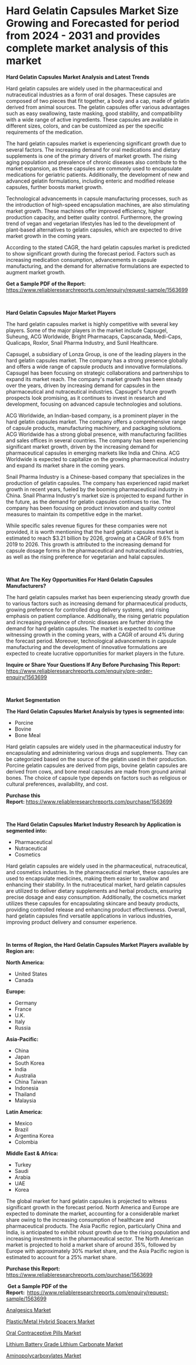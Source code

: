 <p><h1>Hard Gelatin Capsules Market Size Growing and Forecasted for period from 2024 - 2031 and provides complete market analysis of this market</h1></p><p><strong>Hard Gelatin Capsules Market Analysis and Latest Trends</strong></p>
<p><p>Hard gelatin capsules are widely used in the pharmaceutical and nutraceutical industries as a form of oral dosages. These capsules are composed of two pieces that fit together, a body and a cap, made of gelatin derived from animal sources. The gelatin capsules offer various advantages such as easy swallowing, taste masking, good stability, and compatibility with a wide range of active ingredients. These capsules are available in different sizes, colors, and can be customized as per the specific requirements of the medication.</p><p>The hard gelatin capsules market is experiencing significant growth due to several factors. The increasing demand for oral medications and dietary supplements is one of the primary drivers of market growth. The rising aging population and prevalence of chronic diseases also contribute to the market expansion, as these capsules are commonly used to encapsulate medications for geriatric patients. Additionally, the development of new and advanced gelatin formulations, including enteric and modified release capsules, further boosts market growth.</p><p>Technological advancements in capsule manufacturing processes, such as the introduction of high-speed encapsulation machines, are also stimulating market growth. These machines offer improved efficiency, higher production capacity, and better quality control. Furthermore, the growing trend of vegan and vegetarian lifestyles has led to the development of plant-based alternatives to gelatin capsules, which are expected to drive market growth in the coming years.</p><p>According to the stated CAGR, the hard gelatin capsules market is predicted to show significant growth during the forecast period. Factors such as increasing medication consumption, advancements in capsule manufacturing, and the demand for alternative formulations are expected to augment market growth.</p></p>
<p><strong>Get a Sample PDF of the Report:&nbsp;</strong> <a href="https://www.reliableresearchreports.com/enquiry/request-sample/1563699">https://www.reliableresearchreports.com/enquiry/request-sample/1563699</a></p>
<p>&nbsp;</p>
<p><strong>Hard Gelatin Capsules Major Market Players</strong></p>
<p><p>The hard gelatin capsules market is highly competitive with several key players. Some of the major players in the market include Capsugel, Suheung, ACG Worldwide, Bright Pharmacaps, Capscanada, Medi-Caps, Qualicaps, Roxlor, Snail Pharma Industry, and Sunil Healthcare.</p><p>Capsugel, a subsidiary of Lonza Group, is one of the leading players in the hard gelatin capsules market. The company has a strong presence globally and offers a wide range of capsule products and innovative formulations. Capsugel has been focusing on strategic collaborations and partnerships to expand its market reach. The company's market growth has been steady over the years, driven by increasing demand for capsules in the pharmaceutical and nutraceutical industries. Capsugel's future growth prospects look promising, as it continues to invest in research and development, focusing on advanced capsule technologies and solutions.</p><p>ACG Worldwide, an Indian-based company, is a prominent player in the hard gelatin capsules market. The company offers a comprehensive range of capsule products, manufacturing machinery, and packaging solutions. ACG Worldwide has a strong global presence, with manufacturing facilities and sales offices in several countries. The company has been experiencing significant market growth, driven by the increasing demand for pharmaceutical capsules in emerging markets like India and China. ACG Worldwide is expected to capitalize on the growing pharmaceutical industry and expand its market share in the coming years.</p><p>Snail Pharma Industry is a Chinese-based company that specializes in the production of gelatin capsules. The company has experienced rapid market growth in recent years, fueled by the booming pharmaceutical industry in China. Snail Pharma Industry's market size is projected to expand further in the future, as the demand for gelatin capsules continues to rise. The company has been focusing on product innovation and quality control measures to maintain its competitive edge in the market.</p><p>While specific sales revenue figures for these companies were not provided, it is worth mentioning that the hard gelatin capsules market is estimated to reach $3.21 billion by 2026, growing at a CAGR of 9.6% from 2019 to 2026. This growth is attributed to the increasing demand for capsule dosage forms in the pharmaceutical and nutraceutical industries, as well as the rising preference for vegetarian and halal capsules.</p></p>
<p>&nbsp;</p>
<p><strong>What Are The Key Opportunities For Hard Gelatin Capsules Manufacturers?</strong></p>
<p><p>The hard gelatin capsules market has been experiencing steady growth due to various factors such as increasing demand for pharmaceutical products, growing preference for controlled drug delivery systems, and rising emphasis on patient compliance. Additionally, the rising geriatric population and increasing prevalence of chronic diseases are further driving the demand for hard gelatin capsules. The market is expected to continue witnessing growth in the coming years, with a CAGR of around 4% during the forecast period. Moreover, technological advancements in capsule manufacturing and the development of innovative formulations are expected to create lucrative opportunities for market players in the future.</p></p>
<p><strong>Inquire or Share Your Questions If Any Before Purchasing This Report:</strong> <a href="https://www.reliableresearchreports.com/enquiry/pre-order-enquiry/1563699">https://www.reliableresearchreports.com/enquiry/pre-order-enquiry/1563699</a></p>
<p>&nbsp;</p>
<p><strong>Market Segmentation</strong></p>
<p><strong>The Hard Gelatin Capsules Market Analysis by types is segmented into:</strong></p>
<p><ul><li>Porcine</li><li>Bovine</li><li>Bone Meal</li></ul></p>
<p><p>Hard gelatin capsules are widely used in the pharmaceutical industry for encapsulating and administering various drugs and supplements. They can be categorized based on the source of the gelatin used in their production. Porcine gelatin capsules are derived from pigs, bovine gelatin capsules are derived from cows, and bone meal capsules are made from ground animal bones. The choice of capsule type depends on factors such as religious or cultural preferences, availability, and cost.</p></p>
<p><strong>Purchase this Report:&nbsp;</strong><a href="https://www.reliableresearchreports.com/purchase/1563699">https://www.reliableresearchreports.com/purchase/1563699</a></p>
<p>&nbsp;</p>
<p><strong>The Hard Gelatin Capsules Market Industry Research by Application is segmented into:</strong></p>
<p><ul><li>Pharmaceutical</li><li>Nutraceutical</li><li>Cosmetics</li></ul></p>
<p><p>Hard gelatin capsules are widely used in the pharmaceutical, nutraceutical, and cosmetics industries. In the pharmaceutical market, these capsules are used to encapsulate medicines, making them easier to swallow and enhancing their stability. In the nutraceutical market, hard gelatin capsules are utilized to deliver dietary supplements and herbal products, ensuring precise dosage and easy consumption. Additionally, the cosmetics market utilizes these capsules for encapsulating skincare and beauty products, providing controlled release and enhancing product effectiveness. Overall, hard gelatin capsules find versatile applications in various industries, improving product delivery and consumer experience.</p></p>
<p>&nbsp;</p>
<p><strong>In terms of Region, the Hard Gelatin Capsules Market Players available by Region are:</strong></p>
<p>
    <p> <strong> North America: </strong>
        <ul>
            <li>United States</li>
            <li>Canada</li>
        </ul>
        </p> 
    <p> <strong> Europe: </strong>
        <ul>
            <li>Germany</li>
            <li>France</li>
            <li>U.K.</li>
            <li>Italy</li>
            <li>Russia</li>
        </ul>
        </p> 
    <p> <strong> Asia-Pacific: </strong>
        <ul>
            <li>China</li>
            <li>Japan</li>
            <li>South Korea</li>
            <li>India</li>
            <li>Australia</li>
            <li>China Taiwan</li>
            <li>Indonesia</li>
            <li>Thailand</li>
            <li>Malaysia</li>
        </ul>
        </p> 
    <p> <strong> Latin America: </strong>
        <ul>
            <li>Mexico</li>
            <li>Brazil</li>
            <li>Argentina Korea</li>
            <li>Colombia</li>
        </ul>
        </p> 
    <p> <strong> Middle East & Africa: </strong>
        <ul>
            <li>Turkey</li>
            <li>Saudi</li>
            <li>Arabia</li>
            <li>UAE</li>
            <li>Korea</li>
        </ul>
    </p>
    </p>
<p><p>The global market for hard gelatin capsules is projected to witness significant growth in the forecast period. North America and Europe are expected to dominate the market, accounting for a considerable market share owing to the increasing consumption of healthcare and pharmaceutical products. The Asia Pacific region, particularly China and India, is anticipated to exhibit robust growth due to the rising population and increasing investments in the pharmaceutical sector. The North American market is projected to hold a market share of around 35%, followed by Europe with approximately 30% market share, and the Asia Pacific region is estimated to account for a 25% market share.</p></p>
<p><strong>Purchase this Report: </strong><a href="https://www.reliableresearchreports.com/purchase/1563699">https://www.reliableresearchreports.com/purchase/1563699</a></p>
<p>&nbsp;<strong>Get a Sample PDF of the Report:&nbsp;&nbsp;</strong><a href="https://www.reliableresearchreports.com/enquiry/request-sample/1563699">https://www.reliableresearchreports.com/enquiry/request-sample/1563699</a></p>
<p><strong></strong></p>
<p><p><a href="https://github.com/sofyaavrova/Market-Research-Report-List-2/blob/main/analgesics-market.md">Analgesics Market</a></p><p><a href="https://medium.com/@malcomw102036/plastic-metal-hybrid-spacers-market-outlook-industry-overview-and-forecast-2024-to-2031-5e37c610bdbe">Plastic/Metal Hybrid Spacers Market</a></p><p><a href="https://github.com/merzlyukov93/Market-Research-Report-List-2/blob/main/oral-contraceptive-pills-market.md">Oral Contraceptive Pills Market</a></p><p><a href="https://medium.com/@malcomw102036/lithium-battery-grade-lithium-carbonate-market-research-report-its-history-and-forecast-2024-to-63b45104080b">Lithium Battery Grade Lithium Carbonate Market</a></p><p><a href="https://medium.com/@malcomw102036/decoding-aminopolycarboxylates-market-metrics-market-share-trends-and-growth-patterns-ab51b79a451f">Aminopolycarboxylates Market</a></p></p>